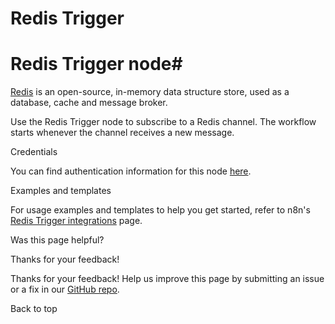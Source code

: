 # Redis Trigger

[ ](https://github.com/n8n-io/n8n-docs/edit/main/docs/integrations/builtin/trigger-nodes/n8n-nodes-base.redistrigger.md "Edit this page")

# Redis Trigger node#

[Redis](https://redis.io/) is an open-source, in-memory data structure store, used as a database, cache and message broker.

Use the Redis Trigger node to subscribe to a Redis channel. The workflow starts whenever the channel receives a new message.

Credentials

You can find authentication information for this node [here](../../credentials/redis/).

Examples and templates

For usage examples and templates to help you get started, refer to n8n's [Redis Trigger integrations](https://n8n.io/integrations/redis-trigger/) page.

Was this page helpful? 

Thanks for your feedback! 

Thanks for your feedback! Help us improve this page by submitting an issue or a fix in our [GitHub repo](https://github.com/n8n-io/n8n-docs). 

Back to top 
